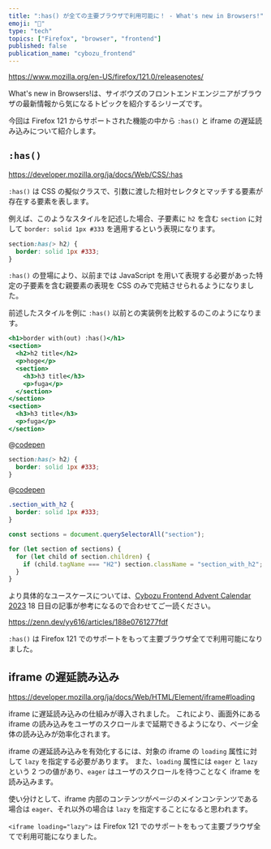 ```yaml
---
title: ":has() が全ての主要ブラウザで利用可能に！ - What's new in Browsers!"
emoji: "🎅"
type: "tech"
topics: ["Firefox", "browser", "frontend"]
published: false
publication_name: "cybozu_frontend"
---
```


https://www.mozilla.org/en-US/firefox/121.0/releasenotes/

What's new in Browsers!は、サイボウズのフロントエンドエンジニアがブラウザの最新情報から気になるトピックを紹介するシリーズです。

今回は Firefox 121 からサポートされた機能の中から `:has()` と iframe の遅延読み込みについて紹介します。

## `:has()`

https://developer.mozilla.org/ja/docs/Web/CSS/:has

`:has()` は CSS の擬似クラスで、引数に渡した相対セレクタとマッチする要素が存在する要素を表します。

例えば、このようなスタイルを記述した場合、子要素に `h2` を含む `section` に対して `border: solid 1px #333` を適用するという表現になります。

```css
section:has(> h2) {
  border: solid 1px #333;
}
```

`:has()` の登場により、以前までは JavaScript を用いて表現する必要があった特定の子要素を含む親要素の表現を CSS のみで完結させられるようになりました。

前述したスタイルを例に `:has()` 以前との実装例を比較するのこのようになります。

```html:index.html
<h1>border with(out) :has()</h1>
<section>
  <h2>h2 title</h2>
  <p>hoge</p>
  <section>
    <h3>h3 title</h3>
    <p>fuga</p>
  </section>
</section>
<section>
  <h3>h3 title</h3>
  <p>fuga</p>
</section>
```

@[codepen](https://codepen.io/b4h0-c4t/pen/dyrbVBX)

```css:with_has.css
section:has(> h2) {
  border: solid 1px #333;
}
```

@[codepen](https://codepen.io/b4h0-c4t/pen/MWxgOKd)

```css:without_has.css
.section_with_h2 {
  border: solid 1px #333;
}
```

```javascript:without_has.js
const sections = document.querySelectorAll("section");

for (let section of sections) {
  for (let child of section.children) {
    if (child.tagName === "H2") section.className = "section_with_h2";
  }
}
```

より具体的なユースケースについては、[Cybozu Frontend Advent Calendar 2023](https://adventar.org/calendars/9255) 18 日目の記事が参考になるので合わせてご一読ください。

https://zenn.dev/yy616/articles/188e0761277fdf

`:has()` は Firefox 121 でのサポートをもって主要ブラウザ全てで利用可能になりました。

## iframe の遅延読み込み

https://developer.mozilla.org/ja/docs/Web/HTML/Element/iframe#loading

iframe に遅延読み込みの仕組みが導入されました。
これにより、画面外にある iframe の読み込みをユーザのスクロールまで延期できるようになり、ページ全体の読み込みが効率化されます。

iframe の遅延読み込みを有効化するには、対象の iframe の `loading` 属性に対して `lazy` を指定する必要があります。
また、`loading` 属性には `eager` と `lazy` という 2 つの値があり、`eager` はユーザのスクロールを待つことなく iframe を読み込みます。

使い分けとして、iframe 内部のコンテンツがページのメインコンテンツである場合は `eager`、それ以外の場合は `lazy` を指定することになると思われます。

`<iframe loading="lazy">` は Firefox 121 でのサポートをもって主要ブラウザ全てで利用可能になりました。
